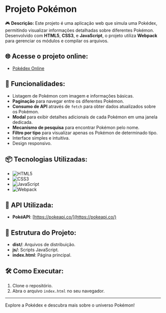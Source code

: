 # Projeto Pokémon

🎮 **Descrição:**
Este projeto é uma aplicação web que simula uma Pokédex, permitindo visualizar informações detalhadas sobre diferentes Pokémon. Desenvolvido com **HTML5**, **CSS3**, e **JavaScript**, o projeto utiliza **Webpack** para gerenciar os módulos e compilar os arquivos.

## 🌐 **Acesse o projeto online:**
- [Pokédex Online](https://victortp1305.github.io/projeto-pokemon/)

  
## 🚀 **Funcionalidades:**
- Listagem de Pokémon com imagem e informações básicas.
- **Paginação** para navegar entre os diferentes Pokémon.
- **Consumo de API** através de `fetch` para obter dados atualizados sobre os Pokémon.
- **Modal** para exibir detalhes adicionais de cada Pokémon em uma janela dedicada.
- **Mecanismo de pesquisa** para encontrar Pokémon pelo nome.
- **Filtro por tipo** para visualizar apenas os Pokémon de determinado tipo.
- Interface simples e intuitiva.
- Design responsivo.

## 📦 **Tecnologias Utilizadas:**
- ![HTML5](https://img.shields.io/badge/-HTML5-E34F26?style=flat&logo=html5&logoColor=white)
- ![CSS3](https://img.shields.io/badge/-CSS3-1572B6?style=flat&logo=css3&logoColor=white)
- ![JavaScript](https://img.shields.io/badge/-JavaScript-F7DF1E?style=flat&logo=javascript&logoColor=black)
- ![Webpack](https://img.shields.io/badge/-Webpack-8DD6F9?style=flat&logo=webpack&logoColor=black)

## 🔗 **API Utilizada:**
- **PokéAPI**: [https://pokeapi.co/](https://pokeapi.co/)

## 📂 **Estrutura do Projeto:**
- **dist/**: Arquivos de distribuição.
- **js/**: Scripts JavaScript.
- **index.html**: Página principal.

## 🛠 **Como Executar:**
1. Clone o repositório.
2. Abra o arquivo `index.html` no seu navegador.


---

Explore a Pokédex e descubra mais sobre o universo Pokémon!


